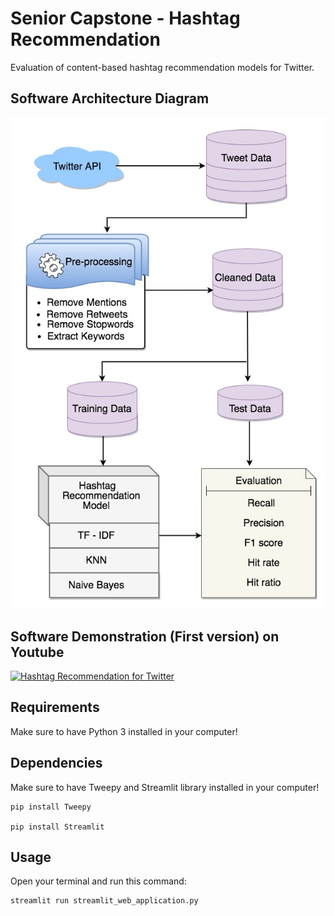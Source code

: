 # Senior Capstone - Hashtag Recommendation

Evaluation of content-based hashtag recommendation models for Twitter.

## Software Architecture Diagram

![](images/revised_SAD.jpg?raw=true)

## Software Demonstration (First version) on Youtube

[![Hashtag Recommendation for Twitter](http://img.youtube.com/vi/oRTWCozYuJ0/0.jpg)](https://www.youtube.com/watch?v=oRTWCozYuJ0&feature=youtu.be)

## Requirements

Make sure to have Python 3 installed in your computer!

## Dependencies

Make sure to have Tweepy and Streamlit library installed in your computer!

    pip install Tweepy

    pip install Streamlit

## Usage

Open your terminal and run this command:

    streamlit run streamlit_web_application.py